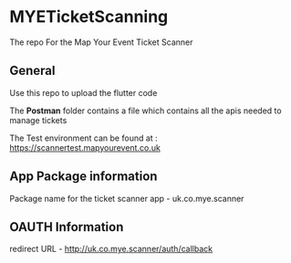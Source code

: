 # MYETicketScanning #
The repo For the Map Your Event Ticket Scanner

## General 
Use this repo to upload the flutter code

The **Postman** folder contains a file which contains all the apis needed to manage tickets

The Test environment can be found at : https://scannertest.mapyourevent.co.uk

## App Package information
Package name for the ticket scanner app - uk.co.mye.scanner

## OAUTH Information

redirect URL - http://uk.co.mye.scanner/auth/callback
